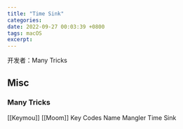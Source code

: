 ```yaml
---
title: "Time Sink"
categories: 
date: 2022-09-27 00:03:39 +0800
tags: macOS
excerpt: 
---
```



开发者：Many Tricks




## Misc

### Many Tricks

[[Keymou]]
[[Moom]]
Key Codes
Name Mangler
Time Sink
